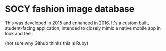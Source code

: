 # SOCY fashion image database

This was developed in 2015 and enhanced in 2016. It's a custom built, student-facing application, intended to closely mimic a native mobile app in look and feel.

(not sure why Github thinks this is Ruby)
